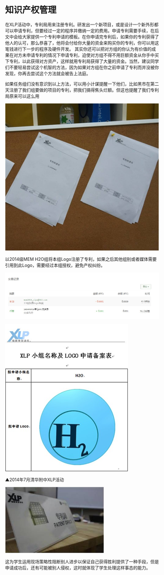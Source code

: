 ﻿# 知识产权管理

在XLP活动中，专利局用来注册专利。研发出一个新项目，或是设计一个新外形都可以申请专利，但要经过一定的程序并缴纳一定的费用。申请专利需要手续，在后文中会给大家提供一个专利申请的模板。在你申请完专利后，如果你的专利获得了他人的认可，那么恭喜了，他将会付给你大量的资金来购买你的专利，你可以用这笔钱进行下一步的程序及硬件开发。
其实你还可以把对方组的你认为有价值的成果在对方未申请专利的情况下申请专利，迫使对方组不得不用巨额资金从你手中买下专利，以此获得对方资产，这样就用专利局获得了大量的资金。当然，建议同学们不要轻易尝试这个机智的方法，因为如果对方组在你之前申请了专利而并没被你发现，你再去尝试这个方法就会被告上法庭。

如果任务组们没有意识到以上方法，可以用小计谋提醒一下他们，比如黑市在第二天注册了我们组要做的项目的专利，把我们搞得焦头烂额。但这也提醒了我们专利局原来可以这么用

![0](../assets/execution/knowledge_management/00.jpg)

以2014级MEM H2O组将本组Logo注册了专利，如果之后其他组别或者媒体需要引用到此Logo，需要经过本组授权，避免产权纠纷。

![0](../assets/case/h2o/4.jpg)

![0](../assets/case/h2o/5.jpg)

▲2014年7月清华附中XLP活动

![0](../assets/execution/knowledge_management/01.jpg)

这为学生运用现场策略性阻断别人进步以保证自己获得胜利提供了一种手段，但是申请成功后，还有可能被别人侵权，这时就体现了学生处理这样事态的能力。

